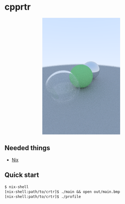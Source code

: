 # cpprtr

<div align="center"><img src="cover.bmp"></div>

Needed things
---
*   [Nix](https://nixos.org/nix/)

Quick start
---
```
$ nix-shell
[nix-shell:path/to/crtr]$ ./main && open out/main.bmp
[nix-shell:path/to/crtr]$ ./profile
```
